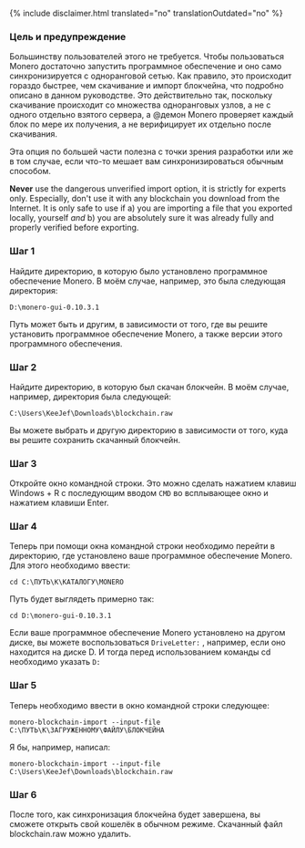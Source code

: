 {% include disclaimer.html translated="no" translationOutdated="no" %}

### Цель и предупреждение

Большинству пользователей этого не требуется. Чтобы пользоваться Monero
достаточно запустить программное обеспечение и оно само синхронизируется с
одноранговой сетью. Как правило, это происходит гораздо быстрее, чем
скачивание и импорт блокчейна, что подробно описано в данном
руководстве. Это действительно так, поскольку скачивание происходит со
множества одноранговых узлов, а не с одного отдельно взятого сервера, а
@демон Monero проверяет каждый блок по мере их получения, а не верифицирует
их отдельно после скачивания.

Эта опция по большей части полезна с точки зрения разработки или же в том
случае, если что-то мешает вам синхронизироваться обычным способом.

**Never** use the dangerous unverified import option, it is strictly for experts only. Especially, don't use it with any blockchain you download from the Internet. It is only safe to use if a) you are importing a file that you exported locally, yourself *and* b) you are absolutely sure it was already fully and properly verified before exporting.

### Шаг 1

Найдите директорию, в которую было установлено программное обеспечение
Monero. В моём случае, например, это была следующая директория:

`D:\monero-gui-0.10.3.1`

Путь может быть и другим, в зависимости от того, где вы решите установить
программное обеспечение Monero, а также версии этого программного
обеспечения.

### Шаг 2

Найдите директорию, в которую был скачан блокчейн. В моём случае, например,
директория была следующей:

`C:\Users\KeeJef\Downloads\blockchain.raw`

Вы можете выбрать и другую директорию в зависимости от того, куда вы решите
сохранить скачанный блокчейн.

### Шаг 3

Откройте окно командной строки. Это можно сделать нажатием клавиш Windows +
R с последующим вводом `CMD` во всплывающее окно и нажатием клавиши Enter.

### Шаг 4

Теперь при помощи окна командной строки необходимо перейти в директорию, где
установлено ваше программное обеспечение Monero. Для этого необходимо
ввести:

`cd C:\ПУТЬ\К\КАТАЛОГУ\MONERO`

Путь будет выглядеть примерно так:

`cd D:\monero-gui-0.10.3.1`

Если ваше программное обеспечение Monero установлено на другом диске, вы
можете воспользоваться `DriveLetter:` , например, если оно находится на
диске D. И тогда перед использованием команды cd необходимо указать `D:`

### Шаг 5

Теперь необходимо ввести в окно командной строки следующее:

`monero-blockchain-import --input-file
C:\ПУТЬ\К\ЗАГРУЖЕННОМУ\ФАЙЛУ\БЛОКЧЕЙНА`

Я бы, например, написал:

`monero-blockchain-import --input-file
C:\Users\KeeJef\Downloads\blockchain.raw`

### Шаг 6

После того, как синхронизация блокчейна будет завершена, вы сможете открыть
свой кошелёк в обычном режиме. Скачанный файл blockchain.raw можно удалить.
